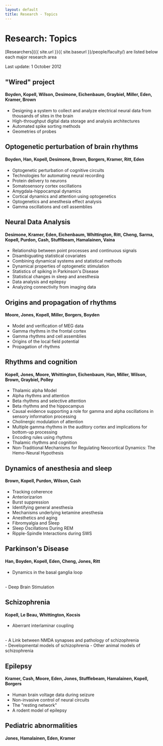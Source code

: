 ```yaml
---
layout: default
title: Research - Topics
---
```


# Research: Topics

[Researchers]({{ site.url }}{{ site.baseurl }}/people/faculty/) are listed below each major research area

Last update: 1 October 2012

## "Wired" project

#### Boyden, Kopell, Wilson, Desimone, Eichenbaum, Graybiel, Miller, Eden, Kramer, Brown

- Designing a system to collect and analyze electrical neural data from thousands of sites in the brain
- High-throughput digital data storage and analysis architectures
- Automated spike sorting methods
- Geometries of probes

## Optogenetic perturbation of brain rhythms

#### Boyden, Han, Kopell, Desimone, Brown, Borgers, Kramer, Ritt, Eden

- Optogenetic perturbation of cognitive circuits
- Technologies for automating neural recording
- Protein delivery to neurons
- Somatosensory cortex oscillations
- Amygdala-hippocampal dynamics
- Cortical dynamics and attention using optogenetics
- Optogenetics and anesthesia effect analysis
- Gamma oscillations and cell assemblies

## Neural Data Analysis

#### Desimone, Kramer, Eden, Eichenbaum, Whittington, Ritt, Cheng, Sarma, Kopell, Purdon, Cash, Stufflbeam, Hamalainen, Vaina

- Relationship between point processes and continuous signals
- Disambiguating statistical covariates
- Combining dynamical systems and statistical methods
- Dynamical properties of optogenetic stimulation
- Statistics of spiking in Parkinson's Disease
- Statistical changes in sleep and anesthesia
- Data analysis and epilepsy
- Analyzing connectivity from imaging data

## Origins and propagation of rhythms

#### Moore, Jones, Kopell, Miller, Borgers, Boyden

- Model and verification of MEG data
- Gamma rhythms in the frontal cortex
- Gamma rhythms and cell assemblies
- Origins of the local field potential
- Propagation of rhythms

## Rhythms and cognition

#### Kopell, Jones, Moore, Whittington, Eichenbaum, Han, Miller, Wilson, Brown, Graybiel, Polley

- Thalamic alpha Model
- Alpha rhythms and attention
- Beta rhythms and selective attention
- Beta rhythms and the hippocampus
- Causal evidence supporting a role for gamma and alpha oscillations in sensory information processing
- Cholinergic modulation of attention
- Multiple gamma rhythms in the auditory cortex and implications for bottom-up processing
- Encoding rules using rhythms
- Thalamic rhythms and cognition
- Non-Traditional Mechanisms for Regulating Neocortical Dynamics: The Hemo-Neural Hypothesis

## Dynamics of anesthesia and sleep

#### Brown, Kopell, Purdon, Wilson, Cash

- Tracking coherence
- Anteriorizarion
- Burst suppression
- Identifying general anesthesia
- Mechanisms underlying ketamine anesthesia
- Anesthetics and aging
- Fibromyalgia and Sleep
- Sleep Oscillations During REM
- Ripple-Spindle Interactions during SWS

## Parkinson's Disease

#### Han, Boyden, Kopell, Eden, Cheng, Jones, Ritt

- Dynamics in the basal ganglia loop
<br>
- Deep Brain Stimulation

## Schizophrenia

#### Kopell, Le Beau, Whittington, Kocsis

- Aberrant interlaminar coupling
<br>
- A Link between NMDA synapses and pathology of schizophrenia
<br>
- Developmental models of schizophrenia
- Other animal models of schizophrenia

## Epilepsy

#### Kramer, Cash, Moore, Eden, Jones, Stufflebeam, Hamalainen, Kopell, Borgers

- Human brain voltage data during seizure
- Non-invasive control of neural circuits
- The "resting network"
- A rodent model of epilepsy

## Pediatric abnormalities

#### Jones, Hamalainen, Eden, Kramer
